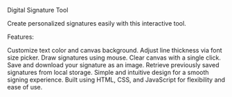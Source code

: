 Digital Signature Tool

Create personalized signatures easily with this interactive tool.

Features:

Customize text color and canvas background.
Adjust line thickness via font size picker.
Draw signatures using mouse.
Clear canvas with a single click.
Save and download your signature as an image.
Retrieve previously saved signatures from local storage.
Simple and intuitive design for a smooth signing experience.
Built using HTML, CSS, and JavaScript for flexibility and ease of use.
